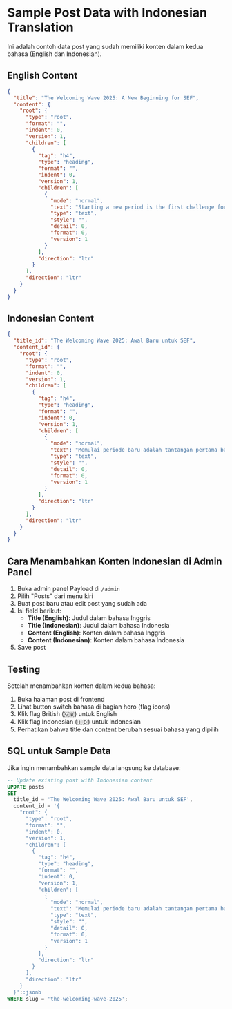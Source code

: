# Sample Post Data with Indonesian Translation

Ini adalah contoh data post yang sudah memiliki konten dalam kedua bahasa (English dan Indonesian).

## English Content
```json
{
  "title": "The Welcoming Wave 2025: A New Beginning for SEF",
  "content": {
    "root": {
      "type": "root",
      "format": "",
      "indent": 0,
      "version": 1,
      "children": [
        {
          "tag": "h4",
          "type": "heading",
          "format": "",
          "indent": 0,
          "version": 1,
          "children": [
            {
              "mode": "normal",
              "text": "Starting a new period is the first challenge for any organization.",
              "type": "text",
              "style": "",
              "detail": 0,
              "format": 0,
              "version": 1
            }
          ],
          "direction": "ltr"
        }
      ],
      "direction": "ltr"
    }
  }
}
```

## Indonesian Content
```json
{
  "title_id": "The Welcoming Wave 2025: Awal Baru untuk SEF",
  "content_id": {
    "root": {
      "type": "root",
      "format": "",
      "indent": 0,
      "version": 1,
      "children": [
        {
          "tag": "h4",
          "type": "heading",
          "format": "",
          "indent": 0,
          "version": 1,
          "children": [
            {
              "mode": "normal",
              "text": "Memulai periode baru adalah tantangan pertama bagi setiap organisasi.",
              "type": "text",
              "style": "",
              "detail": 0,
              "format": 0,
              "version": 1
            }
          ],
          "direction": "ltr"
        }
      ],
      "direction": "ltr"
    }
  }
}
```

## Cara Menambahkan Konten Indonesian di Admin Panel

1. Buka admin panel Payload di `/admin`
2. Pilih "Posts" dari menu kiri
3. Buat post baru atau edit post yang sudah ada
4. Isi field berikut:
   - **Title (English)**: Judul dalam bahasa Inggris
   - **Title (Indonesian)**: Judul dalam bahasa Indonesia
   - **Content (English)**: Konten dalam bahasa Inggris
   - **Content (Indonesian)**: Konten dalam bahasa Indonesia
5. Save post

## Testing
Setelah menambahkan konten dalam kedua bahasa:

1. Buka halaman post di frontend
2. Lihat button switch bahasa di bagian hero (flag icons)
3. Klik flag British (🇬🇧) untuk English
4. Klik flag Indonesian (🇮🇩) untuk Indonesian
5. Perhatikan bahwa title dan content berubah sesuai bahasa yang dipilih

## SQL untuk Sample Data
Jika ingin menambahkan sample data langsung ke database:

```sql
-- Update existing post with Indonesian content
UPDATE posts 
SET 
  title_id = 'The Welcoming Wave 2025: Awal Baru untuk SEF',
  content_id = '{
    "root": {
      "type": "root",
      "format": "",
      "indent": 0,
      "version": 1,
      "children": [
        {
          "tag": "h4",
          "type": "heading",
          "format": "",
          "indent": 0,
          "version": 1,
          "children": [
            {
              "mode": "normal",
              "text": "Memulai periode baru adalah tantangan pertama bagi setiap organisasi.",
              "type": "text",
              "style": "",
              "detail": 0,
              "format": 0,
              "version": 1
            }
          ],
          "direction": "ltr"
        }
      ],
      "direction": "ltr"
    }
  }'::jsonb
WHERE slug = 'the-welcoming-wave-2025';
```
